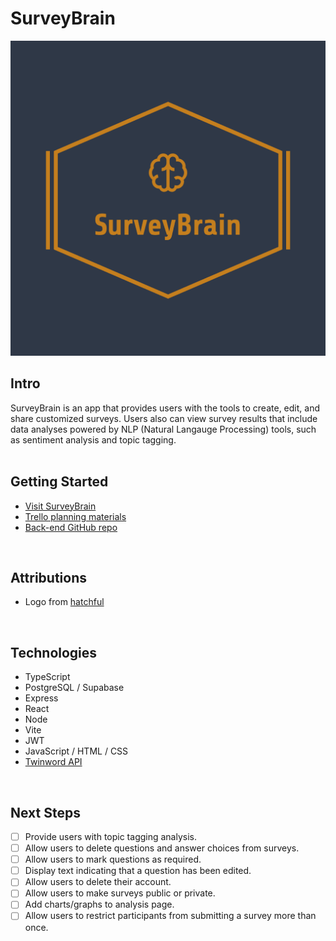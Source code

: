 # SurveyBrain

<img src= "./public/logo.png" >

## Intro
SurveyBrain is an app that provides users with the tools to create, edit, and share customized surveys. Users also can view survey results that include data analyses powered by NLP (Natural Langauge Processing) tools, such as sentiment analysis and topic tagging.   
<br />

## Getting Started
- [Visit SurveyBrain](https://surveybrain.netlify.app)
- [Trello planning materials](https://trello.com/b/vEqZ5zLs/survey-brain)
- [Back-end GitHub repo](https://github.com/cmacnamara/survey-brain-back-end)
<br />

## Attributions
- Logo from [hatchful](https://www.shopify.com/tools/logo-maker)
<br />

## Technologies
- TypeScript
- PostgreSQL / Supabase
- Express
- React
- Node
- Vite
- JWT
- JavaScript / HTML / CSS
- [Twinword API](https://rapidapi.com/twinword/api/twinword-text-analysis-bundle)
<br />

## Next Steps
- [ ] Provide users with topic tagging analysis.
- [ ] Allow users to delete questions and answer choices from surveys.
- [ ] Allow users to mark questions as required.
- [ ] Display text indicating that a question has been edited.
- [ ] Allow users to delete their account.
- [ ] Allow users to make surveys public or private.
- [ ] Add charts/graphs to analysis page.
- [ ] Allow users to restrict participants from submitting a survey more than once.